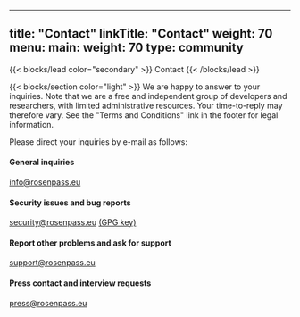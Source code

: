 
---
title: "Contact"
linkTitle: "Contact"
weight: 70
menu:
  main:
    weight: 70
type: community
---

{{< blocks/lead color="secondary" >}}
Contact
{{< /blocks/lead >}}

{{< blocks/section color="light" >}}
We are happy to answer to your inquiries. Note that we are a free and independent group of developers and researchers, with limited administrative resources. Your time-to-reply may therefore vary.
See the "Terms and Conditions" link in the footer for legal information.

Please direct your inquiries by e-mail as follows:

#### General inquiries

info@rosenpass.eu

#### Security issues and bug reports

security@rosenpass.eu [(GPG key)](/keys/security@rosenpass.eu.pub)

#### Report other problems and ask for support

support@rosenpass.eu

#### Press contact and interview requests

press@rosenpass.eu
